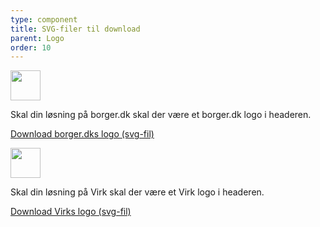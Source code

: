 ```yaml
---
type: component
title: SVG-filer til download
parent: Logo
order: 10
---
```


<img src="{{ site.baseurl }}/assets/svg/logo-borgerdk.svg"  height="48" />

Skal din løsning på borger.dk skal der være et borger.dk logo i headeren.

<a href="{{ site.baseurl }}/assets/svg/logo-borgerdk.svg" download="logo-borgerdk">Download borger.dks logo (svg-fil)</a>

<img src="{{ site.baseurl }}/assets/svg/logo_virk.svg"  height="48" />

Skal din løsning på Virk skal der være et Virk logo i headeren.

<a href="{{ site.baseurl }}/assets/svg/logo_virk.svg" download="logo_virk">Download Virks logo (svg-fil)</a>
